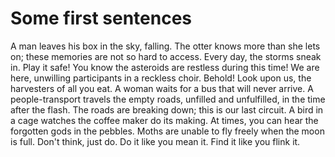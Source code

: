 # Some first sentences

A man leaves his box in the sky, falling.
The otter knows more than she lets on; these memories are not so hard to access.
Every day, the storms sneak in.
Play it safe! You know the asteroids are restless during this time!
We are here, unwilling participants in a reckless choir.
Behold! Look upon us, the harvesters of all you eat.
A woman waits for a bus that will never arrive.
A people-transport travels the empty roads, unfilled and unfulfilled, in the time after the flash.
The roads are breaking down; this is our last circuit.
A bird in a cage watches the coffee maker do its making.
At times, you can hear the forgotten gods in the pebbles.
Moths are unable to fly freely when the moon is full.
Don't think, just do.
Do it like you mean it. Find it like you flink it.